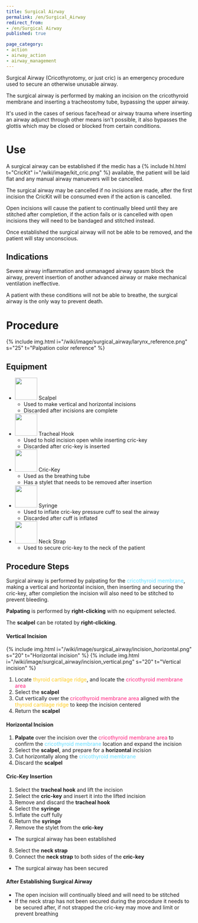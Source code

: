 ```yaml
---
title: Surgical Airway
permalink: /en/Surgical_Airway
redirect_from:
- /en/Surgical Airway
published: true

page_category:
- action
- airway_action
- airway_management
---
```


Surgical Airway (Cricothyrotomy, or just cric) is an emergency procedure used to secure an otherwise unusable airway.

The surgical airway is performed by making an incision on the cricothyroid membrane and inserting a tracheostomy tube, bypassing the upper airway.

It's used in the cases of serious face/head or airway trauma where inserting an airway adjunct through other means isn't possible, it also bypasses the glottis which may be closed or blocked from certain conditions.

# Use
A surgical airway can be established if the medic has a {% include hl.html t="CricKit" i="/wiki/image/kit_cric.png" %} available, the patient will be laid flat and any manual airway manuevers will be cancelled.

The surgical airway may be cancelled if no incisions are made, after the first incision the CricKit will be consumed even if the action is cancelled.

Open incisions will cause the patient to continually bleed until they are stitched after completion, if the action fails or is cancelled with open incisions they will need to be bandaged and stitched instead.

Once established the surgical airway will not be able to be removed, and the patient will stay unconscious.

## Indications
Severe airway inflammation and unmanaged airway spasm block the airway, prevent insertion of another advanced airway or make mechanical ventilation ineffective.

A patient with these conditions will not be able to breathe, the surgical airway is the only way to prevent death.

# Procedure
{% include img.html i="/wiki/image/surgical_airway/larynx_reference.png" s="25" t="Palpation color reference" %}

## Equipment
- <img src="{{ '/wiki/image/surgical_airway/scalpel.png' | relative_url }}" height="60"> Scalpel
  - Used to make vertical and horizontal incisions
  - Discarded after incisions are complete
- <img src="{{ '/wiki/image/surgical_airway/hook.png' | relative_url }}" height="60"> Tracheal Hook
  - Used to hold incision open while inserting cric-key
  - Discarded after cric-key is inserted
- <img src="{{ '/wiki/image/surgical_airway/tube.png' | relative_url }}" height="60"> Cric-Key
  - Used as the breathing tube
  - Has a stylet that needs to be removed after insertion
- <img src="{{ '/wiki/image/surgical_airway/syringe.png' | relative_url }}" height="60"> Syringe
  - Used to inflate cric-key pressure cuff to seal the airway
  - Discarded after cuff is inflated
- <img src="{{ '/wiki/image/surgical_airway/strap.png' | relative_url }}" height="60"> Neck Strap
  - Used to secure cric-key to the neck of the patient

## Procedure Steps
Surgical airway is performed by palpating for the <span style="color:#60DCFF;">cricothyroid membrane</span>, making a vertical and horizontal incision, then inserting and securing the cric-key, after completion the incision will also need to be stitched to prevent bleeding.

**Palpating** is performed by **right-clicking** with no equipment selected.

The **scalpel** can be rotated by **right-clicking**.

#### Vertical Incision
{% include img.html i="/wiki/image/surgical_airway/incision_horizontal.png" s="20" t="Horizontal incision" %}
{% include img.html i="/wiki/image/surgical_airway/incision_vertical.png" s="20" t="Vertical incision" %}

1. Locate <span style="color:#FFCA1C;">thyroid cartilage ridge</span>, and locate the <span style="color:#FF1E7C;">cricothyroid membrane area</span>
2. Select the **scalpel**
3. Cut vertically over the <span style="color:#FF1E7C;">cricothyroid membrane area</span> aligned with the <span style="color:#FFCA1C;">thyroid cartilage ridge</span> to keep the incision centered
4. Return the **scalpel**

#### Horizontal Incision
1. **Palpate** over the incision over the <span style="color:#FF1E7C;">cricothyroid membrane area</span> to confirm the <span style="color:#60DCFF;">cricothyroid membrane</span> location and expand the incision
2. Select the **scalpel**, and prepare for a **horizontal** incision
3. Cut horizontally along the <span style="color:#60DCFF;">cricothyroid membrane</span>
4. Discard the **scalpel**

#### Cric-Key Insertion
1. Select the **tracheal hook** and lift the incision
2. Select the **cric-key** and insert it into the lifted incision
3. Remove and discard the **tracheal hook**
4. Select the **syringe**
5. Inflate the cuff fully
6. Return the **syringe**
7. Remove the stylet from the **cric-key**
  - The surgical airway has been established
8. Select the **neck strap**
9. Connect the **neck strap** to both sides of the **cric-key**
  - The surgical airway has been secured

#### After Establishing Surgical Airway
- The open incision will continually bleed and will need to be stitched
- If the neck strap has not been secured during the procedure it needs to be secured after, if not strapped the cric-key may move and limit or prevent breathing